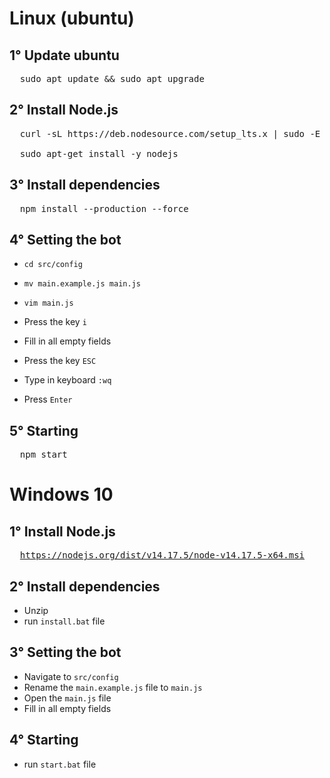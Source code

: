 # Linux (ubuntu)
## 1° Update ubuntu
<pre>
  sudo apt update && sudo apt upgrade
</pre>

## 2° Install Node.js
<pre>
  curl -sL https://deb.nodesource.com/setup_lts.x | sudo -E bash -

  sudo apt-get install -y nodejs
</pre>

## 3° Install dependencies
<pre>
  npm install --production --force
</pre>

## 4° Setting the bot
- <code>cd src/config</code>

- <code>mv main.example.js main.js</code>

- <code>vim main.js</code>

- Press the key <code>i</code>

- Fill in all empty fields

- Press the key <code>ESC</code>

- Type in keyboard <code>:wq</code>

- Press <code>Enter</code>

## 5° Starting
<pre>
  npm start
</pre>

# Windows 10
## 1° Install Node.js
<pre>
  <a href=https://nodejs.org/dist/v14.17.5/node-v14.17.5-x64.msi>https://nodejs.org/dist/v14.17.5/node-v14.17.5-x64.msi</a>
</pre>

## 2° Install dependencies
  - Unzip
  - run <code>install.bat</code> file

## 3° Setting the bot
  - Navigate to <code>src/config</code>
  - Rename the <code>main.example.js</code> file to <code>main.js</code>
  - Open the <code>main.js</code> file
  - Fill in all empty fields
  
## 4° Starting
  - run <code>start.bat</code> file

